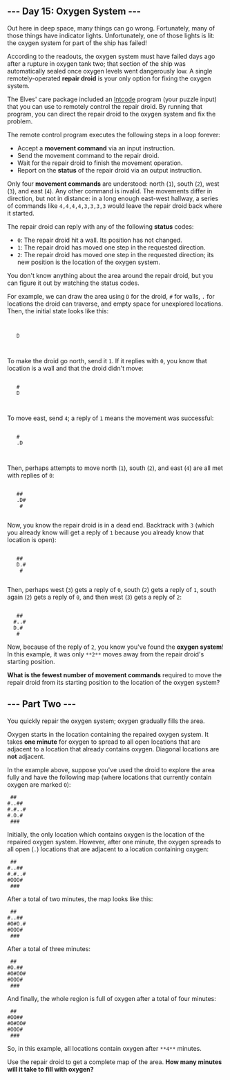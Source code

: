 ## --- Day 15: Oxygen System ---

Out here in deep space, many things can go wrong. Fortunately, many of those things have indicator lights. Unfortunately, one of those lights is lit: the oxygen system for part of the ship has failed!

According to the readouts, the oxygen system must have failed days ago after a rupture in oxygen tank two; that section of the ship was automatically sealed once oxygen levels went dangerously low. A single remotely-operated **repair droid** is your only option for fixing the oxygen system.

The Elves' care package included an [Intcode](9) program (your puzzle input) that you can use to remotely control the repair droid. By running that program, you can direct the repair droid to the oxygen system and fix the problem.

The remote control program executes the following steps in a loop forever:


* Accept a **movement command** via an input instruction.
* Send the movement command to the repair droid.
* Wait for the repair droid to finish the movement operation.
* Report on the **status** of the repair droid via an output instruction.

Only four **movement commands** are understood: north (`1`), south (`2`), west (`3`), and east (`4`). Any other command is invalid. The movements differ in direction, but not in distance: in a long enough east-west hallway, a series of commands like `4,4,4,4,3,3,3,3` would leave the repair droid back where it started.

The repair droid can reply with any of the following **status** codes:


* `0`: The repair droid hit a wall. Its position has not changed.
* `1`: The repair droid has moved one step in the requested direction.
* `2`: The repair droid has moved one step in the requested direction; its new position is the location of the oxygen system.

You don't know anything about the area around the repair droid, but you can figure it out by watching the status codes.

For example, we can draw the area using `D` for the droid, `#` for walls, `.` for locations the droid can traverse, and empty space for unexplored locations.  Then, the initial state looks like this:

```
      
      
   D  
      
      

```

To make the droid go north, send it `1`. If it replies with `0`, you know that location is a wall and that the droid didn't move:

```
      
   #  
   D  
      
      

```

To move east, send `4`; a reply of `1` means the movement was successful:

```
      
   #  
   .D 
      
      

```

Then, perhaps attempts to move north (`1`), south (`2`), and east (`4`) are all met with replies of `0`:

```
      
   ## 
   .D#
    # 
      

```

Now, you know the repair droid is in a dead end. Backtrack with `3` (which you already know will get a reply of `1` because you already know that location is open):

```
      
   ## 
   D.#
    # 
      

```

Then, perhaps west (`3`) gets a reply of `0`, south (`2`) gets a reply of `1`, south again (`2`) gets a reply of `0`, and then west (`3`) gets a reply of `2`:

```
      
   ## 
  #..#
  D.# 
   #  

```

Now, because of the reply of `2`, you know you've found the **oxygen system**! In this example, it was only `**2**` moves away from the repair droid's starting position.

**What is the fewest number of movement commands** required to move the repair droid from its starting position to the location of the oxygen system?

## --- Part Two ---

You quickly repair the oxygen system; oxygen gradually fills the area.

Oxygen starts in the location containing the repaired oxygen system. It takes **one minute** for oxygen to spread to all open locations that are adjacent to a location that already contains oxygen. Diagonal locations are **not** adjacent.

In the example above, suppose you've used the droid to explore the area fully and have the following map (where locations that currently contain oxygen are marked `O`):

```
 ##   
#..## 
#.#..#
#.O.# 
 ###  

```

Initially, the only location which contains oxygen is the location of the repaired oxygen system.  However, after one minute, the oxygen spreads to all open (`.`) locations that are adjacent to a location containing oxygen:

```
 ##   
#..## 
#.#..#
#OOO# 
 ###  

```

After a total of two minutes, the map looks like this:

```
 ##   
#..## 
#O#O.#
#OOO# 
 ###  

```

After a total of three minutes:

```
 ##   
#O.## 
#O#OO#
#OOO# 
 ###  

```

And finally, the whole region is full of oxygen after a total of four minutes:

```
 ##   
#OO## 
#O#OO#
#OOO# 
 ###  

```

So, in this example, all locations contain oxygen after `**4**` minutes.

Use the repair droid to get a complete map of the area. **How many minutes will it take to fill with oxygen?**
